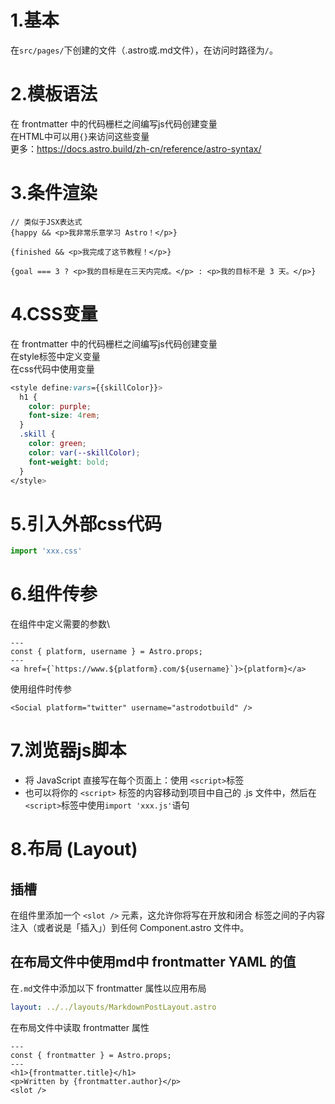 # 1.基本
在`src/pages/`下创建的文件（.astro或.md文件），在访问时路径为`/`。

# 2.模板语法
在 frontmatter 中的代码栅栏之间编写js代码创建变量\
在HTML中可以用`{}`来访问这些变量\
更多：https://docs.astro.build/zh-cn/reference/astro-syntax/

# 3.条件渲染
```astro
// 类似于JSX表达式
{happy && <p>我非常乐意学习 Astro！</p>}

{finished && <p>我完成了这节教程！</p>}

{goal === 3 ? <p>我的目标是在三天内完成。</p> : <p>我的目标不是 3 天。</p>}
```

# 4.CSS变量
在 frontmatter 中的代码栅栏之间编写js代码创建变量\
在style标签中定义变量\
在css代码中使用变量
```css
<style define:vars={{skillColor}}>
  h1 {
    color: purple;
    font-size: 4rem;
  }
  .skill {
    color: green;
    color: var(--skillColor);
    font-weight: bold;
  }
</style>
```

# 5.引入外部css代码
```js
import 'xxx.css'
```

# 6.组件传参
在组件中定义需要的参数\
```astro
---
const { platform, username } = Astro.props;
---
<a href={`https://www.${platform}.com/${username}`}>{platform}</a>
```
使用组件时传参
```astro
<Social platform="twitter" username="astrodotbuild" />
```

# 7.浏览器js脚本
* 将 JavaScript 直接写在每个页面上：使用 `<script>`标签
* 也可以将你的 `<script>` 标签的内容移动到项目中自己的 .js 文件中，然后在`<script>`标签中使用`import 'xxx.js'`语句

# 8.布局 (Layout)
## 插槽
在组件里添加一个 `<slot />` 元素，这允许你将写在开放和闭合 <Component></Component> 标签之间的子内容注入（或者说是「插入」）到任何 Component.astro 文件中。

## 在布局文件中使用md中 frontmatter YAML 的值
在`.md`文件中添加以下 frontmatter 属性以应用布局
```yaml
layout: ../../layouts/MarkdownPostLayout.astro
```
在布局文件中读取 frontmatter 属性
```astro
---
const { frontmatter } = Astro.props;
---
<h1>{frontmatter.title}</h1>
<p>Written by {frontmatter.author}</p>
<slot />
```